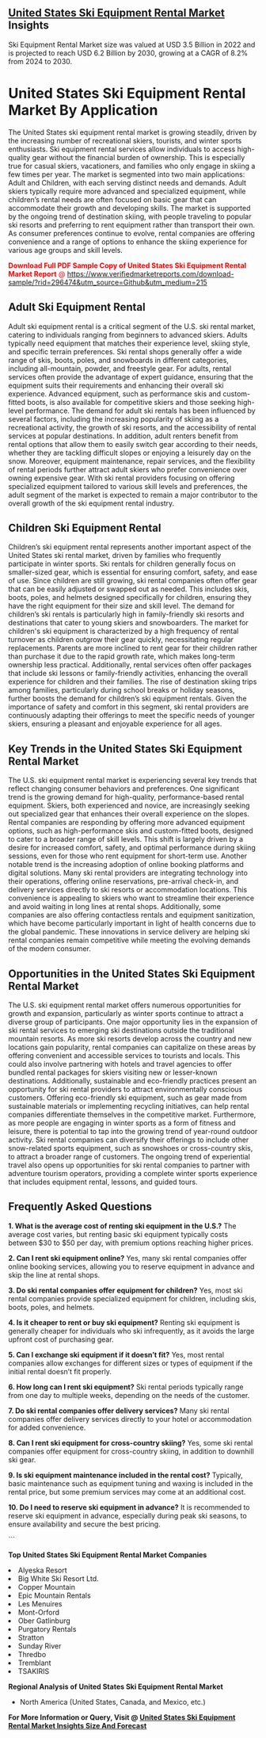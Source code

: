 <h2><a href="https://www.verifiedmarketreports.com/download-sample/?rid=296474&amp;utm_source=Github&amp;utm_medium=215" target="_blank">United States Ski Equipment Rental Market</a> Insights</h2><p>Ski Equipment Rental Market size was valued at USD 3.5 Billion in 2022 and is projected to reach USD 6.2 Billion by 2030, growing at a CAGR of 8.2% from 2024 to 2030.</p><p> <h1>United States Ski Equipment Rental Market By Application</h1> <p>The United States ski equipment rental market is growing steadily, driven by the increasing number of recreational skiers, tourists, and winter sports enthusiasts. Ski equipment rental services allow individuals to access high-quality gear without the financial burden of ownership. This is especially true for casual skiers, vacationers, and families who only engage in skiing a few times per year. The market is segmented into two main applications: Adult and Children, with each serving distinct needs and demands. Adult skiers typically require more advanced and specialized equipment, while children’s rental needs are often focused on basic gear that can accommodate their growth and developing skills. The market is supported by the ongoing trend of destination skiing, with people traveling to popular ski resorts and preferring to rent equipment rather than transport their own. As consumer preferences continue to evolve, rental companies are offering convenience and a range of options to enhance the skiing experience for various age groups and skill levels. <p><span class=""><span style="color: #ff0000;"><strong>Download Full PDF Sample Copy of United States Ski Equipment Rental Market Report</strong> @ </span><a href="https://www.verifiedmarketreports.com/download-sample/?rid=296474&amp;utm_source=Github&amp;utm_medium=215" target="_blank">https://www.verifiedmarketreports.com/download-sample/?rid=296474&amp;utm_source=Github&amp;utm_medium=215</a></span></p> </p> <h2>Adult Ski Equipment Rental</h2> <p>Adult ski equipment rental is a critical segment of the U.S. ski rental market, catering to individuals ranging from beginners to advanced skiers. Adults typically need equipment that matches their experience level, skiing style, and specific terrain preferences. Ski rental shops generally offer a wide range of skis, boots, poles, and snowboards in different categories, including all-mountain, powder, and freestyle gear. For adults, rental services often provide the advantage of expert guidance, ensuring that the equipment suits their requirements and enhancing their overall ski experience. Advanced equipment, such as performance skis and custom-fitted boots, is also available for competitive skiers and those seeking high-level performance. The demand for adult ski rentals has been influenced by several factors, including the increasing popularity of skiing as a recreational activity, the growth of ski resorts, and the accessibility of rental services at popular destinations. In addition, adult renters benefit from rental options that allow them to easily switch gear according to their needs, whether they are tackling difficult slopes or enjoying a leisurely day on the snow. Moreover, equipment maintenance, repair services, and the flexibility of rental periods further attract adult skiers who prefer convenience over owning expensive gear. With ski rental providers focusing on offering specialized equipment tailored to various skill levels and preferences, the adult segment of the market is expected to remain a major contributor to the overall growth of the ski equipment rental industry. </p> <h2>Children Ski Equipment Rental</h2> <p>Children’s ski equipment rental represents another important aspect of the United States ski rental market, driven by families who frequently participate in winter sports. Ski rentals for children generally focus on smaller-sized gear, which is essential for ensuring comfort, safety, and ease of use. Since children are still growing, ski rental companies often offer gear that can be easily adjusted or swapped out as needed. This includes skis, boots, poles, and helmets designed specifically for children, ensuring they have the right equipment for their size and skill level. The demand for children’s ski rentals is particularly high in family-friendly ski resorts and destinations that cater to young skiers and snowboarders. The market for children's ski equipment is characterized by a high frequency of rental turnover as children outgrow their gear quickly, necessitating regular replacements. Parents are more inclined to rent gear for their children rather than purchase it due to the rapid growth rate, which makes long-term ownership less practical. Additionally, rental services often offer packages that include ski lessons or family-friendly activities, enhancing the overall experience for children and their families. The rise of destination skiing trips among families, particularly during school breaks or holiday seasons, further boosts the demand for children’s ski equipment rentals. Given the importance of safety and comfort in this segment, ski rental providers are continuously adapting their offerings to meet the specific needs of younger skiers, ensuring a pleasant and enjoyable experience for all ages. </p> <h2>Key Trends in the United States Ski Equipment Rental Market</h2> <p>The U.S. ski equipment rental market is experiencing several key trends that reflect changing consumer behaviors and preferences. One significant trend is the growing demand for high-quality, performance-based rental equipment. Skiers, both experienced and novice, are increasingly seeking out specialized gear that enhances their overall experience on the slopes. Rental companies are responding by offering more advanced equipment options, such as high-performance skis and custom-fitted boots, designed to cater to a broader range of skill levels. This shift is largely driven by a desire for increased comfort, safety, and optimal performance during skiing sessions, even for those who rent equipment for short-term use. Another notable trend is the increasing adoption of online booking platforms and digital solutions. Many ski rental providers are integrating technology into their operations, offering online reservations, pre-arrival check-in, and delivery services directly to ski resorts or accommodation locations. This convenience is appealing to skiers who want to streamline their experience and avoid waiting in long lines at rental shops. Additionally, some companies are also offering contactless rentals and equipment sanitization, which have become particularly important in light of health concerns due to the global pandemic. These innovations in service delivery are helping ski rental companies remain competitive while meeting the evolving demands of the modern consumer. </p> <h2>Opportunities in the United States Ski Equipment Rental Market</h2> <p>The U.S. ski equipment rental market offers numerous opportunities for growth and expansion, particularly as winter sports continue to attract a diverse group of participants. One major opportunity lies in the expansion of ski rental services to emerging ski destinations outside the traditional mountain resorts. As more ski resorts develop across the country and new locations gain popularity, rental companies can capitalize on these areas by offering convenient and accessible services to tourists and locals. This could also involve partnering with hotels and travel agencies to offer bundled rental packages for skiers visiting new or lesser-known destinations. Additionally, sustainable and eco-friendly practices present an opportunity for ski rental providers to attract environmentally conscious customers. Offering eco-friendly ski equipment, such as gear made from sustainable materials or implementing recycling initiatives, can help rental companies differentiate themselves in the competitive market. Furthermore, as more people are engaging in winter sports as a form of fitness and leisure, there is potential to tap into the growing trend of year-round outdoor activity. Ski rental companies can diversify their offerings to include other snow-related sports equipment, such as snowshoes or cross-country skis, to attract a broader range of customers. The ongoing trend of experiential travel also opens up opportunities for ski rental companies to partner with adventure tourism operators, providing a complete winter sports experience that includes equipment rental, lessons, and guided tours. </p> <h2>Frequently Asked Questions</h2> <p><strong>1. What is the average cost of renting ski equipment in the U.S.?</strong> The average cost varies, but renting basic ski equipment typically costs between $30 to $50 per day, with premium options reaching higher prices.</p> <p><strong>2. Can I rent ski equipment online?</strong> Yes, many ski rental companies offer online booking services, allowing you to reserve equipment in advance and skip the line at rental shops.</p> <p><strong>3. Do ski rental companies offer equipment for children?</strong> Yes, most ski rental companies provide specialized equipment for children, including skis, boots, poles, and helmets.</p> <p><strong>4. Is it cheaper to rent or buy ski equipment?</strong> Renting ski equipment is generally cheaper for individuals who ski infrequently, as it avoids the large upfront cost of purchasing gear.</p> <p><strong>5. Can I exchange ski equipment if it doesn’t fit?</strong> Yes, most rental companies allow exchanges for different sizes or types of equipment if the initial rental doesn’t fit properly.</p> <p><strong>6. How long can I rent ski equipment?</strong> Ski rental periods typically range from one day to multiple weeks, depending on the needs of the customer.</p> <p><strong>7. Do ski rental companies offer delivery services?</strong> Many ski rental companies offer delivery services directly to your hotel or accommodation for added convenience.</p> <p><strong>8. Can I rent ski equipment for cross-country skiing?</strong> Yes, some ski rental companies offer equipment for cross-country skiing, in addition to downhill ski gear.</p> <p><strong>9. Is ski equipment maintenance included in the rental cost?</strong> Typically, basic maintenance such as equipment tuning and waxing is included in the rental price, but some premium services may come at an additional cost.</p> <p><strong>10. Do I need to reserve ski equipment in advance?</strong> It is recommended to reserve ski equipment in advance, especially during peak ski seasons, to ensure availability and secure the best pricing.</p> ```</p><p><strong>Top United States Ski Equipment Rental Market Companies</strong></p><div data-test-id=""><p><li>Alyeska Resort</li><li> Big White Ski Resort Ltd.</li><li> Copper Mountain</li><li> Epic Mountain Rentals</li><li> Les Menuires</li><li> Mont-Orford</li><li> Ober Gatlinburg</li><li> Purgatory Rentals</li><li> Stratton</li><li> Sunday River</li><li> Thredbo</li><li> Tremblant</li><li> TSAKIRIS</li></p><div><strong>Regional Analysis of&nbsp;United States Ski Equipment Rental Market</strong></div><ul><li dir="ltr"><p dir="ltr">North America&nbsp;(United States, Canada, and Mexico, etc.)</p></li></ul><p><strong>For More Information or Query, Visit @&nbsp;</strong><strong><a href="https://www.verifiedmarketreports.com/product/ski-equipment-rental-market/?utm_source=Github&amp;utm_medium=215" target="_blank">United States Ski Equipment Rental Market Insights Size And Forecast</a></strong></p></div>
